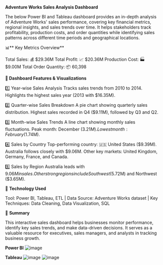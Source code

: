 **Adventure Works Sales Analysis Dashboard**

The below Power BI and Tableau dashboard provides an in-depth analysis of Adventure Works' sales performance, covering key financial metrics, regional insights, and sales trends over time. It helps stakeholders track profitability, production costs, and order quantities while identifying sales patterns across different time periods and geographical locations.

📊** Key Metrics Overview**

Total Sales: 💰 $29.36M
Total Profit: 📈 $20.36M
Production Cost: 🏭 $9.00M
Total Order Quantity: 📦 60,398

**📌 Dashboard Features & Visualizations**

1️⃣ Year-wise Sales Analysis
Tracks sales trends from 2010 to 2014.
Highlights the highest sales year (2013 with $16.35M).

2️⃣ Quarter-wise Sales Breakdown
A pie chart showing quarterly sales distribution.
Highest sales recorded in Q4 ($9.11M), followed by Q3 and Q2.

3️⃣ Month-wise Sales Trends
A line chart showing monthly sales fluctuations.
Peak month: December ($3.21M).
Lowest month: February ($1.74M).

4️⃣ Sales by Country
Top-performing country: 🇺🇸 United States ($9.39M).
Australia follows closely with $9.06M.
Other key markets: United Kingdom, Germany, France, and Canada.

5️⃣ Sales by Region
Australia leads with $9.06M in sales.
Other strong regions include Southwest ($5.72M) and Northwest ($3.65M).

🔹 **Technology Used**

Tool: Power BI, Tableau, ETL |
Data Source: Adventure Works dataset |
Key Techniques: Data Cleaning, Data Visualization, SQL

📢 **Summary**

This interactive sales dashboard helps businesses monitor performance, identify key sales trends, and make data-driven decisions. It serves as a valuable resource for executives, sales managers, and analysts in tracking business growth.


**Power BI**
![image](https://github.com/user-attachments/assets/cc4a9f39-5727-44f5-a995-1036506f876f)

**Tableau**
![image](https://github.com/user-attachments/assets/b3333293-2693-4c1e-a835-e6a15cdc77f9)
![image](https://github.com/user-attachments/assets/8797661f-7635-4a83-80c3-54472bc333c7)

